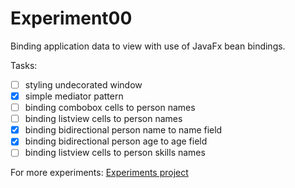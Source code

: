 Experiment00
============

Binding application data to view with use of JavaFx bean bindings.

Tasks:

- [ ] styling undecorated window
- [x] simple mediator pattern
- [ ] binding combobox cells to person names
- [ ] binding listview cells to person names
- [x] binding bidirectional person name to name field
- [x] binding bidirectional person age to age field
- [ ] binding listview cells to person skills names

For more experiments:
[Experiments project](/..)